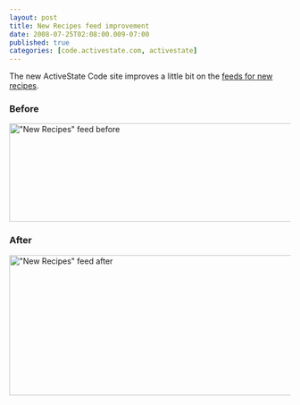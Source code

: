 ```yaml
---
layout: post
title: New Recipes feed improvement
date: 2008-07-25T02:08:00.009-07:00
published: true
categories: [code.activestate.com, activestate]
---
```


<p>The new ActiveState Code site improves a little bit on the <a href="http://code.activestate.com/feeds/recipes/">feeds for new recipes</a>.</p>

<h3>Before</h3>

<p><a href="http://www.flickr.com/photos/trento/2701029711/" title="&quot;New Recipes&quot; feed before"><img src="http://farm4.static.flickr.com/3158/2701029711_8365ebf895_o.png" width="633" height="176" alt="&quot;New Recipes&quot; feed before" /></a></p>

<h3>After</h3>

<p><a href="http://www.flickr.com/photos/trento/2701029655/" title="&quot;New Recipes&quot; feed after"><img src="http://farm4.static.flickr.com/3154/2701029655_41e960ce7a_o.png" width="634" height="251" alt="&quot;New Recipes&quot; feed after" /></a></p>

